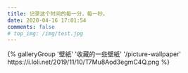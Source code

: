 ```yaml
---
title: 记录这个时间的每一分，每一秒。
date: 2020-04-16 17:01:54
comments: false
# top_img: /img/test.jpg
---
```


<div class="gallery-group-main">
{% galleryGroup '壁紙' '收藏的一些壁紙' '/picture-wallpaper' https://i.loli.net/2019/11/10/T7Mu8Aod3egmC4Q.png %}
</div>